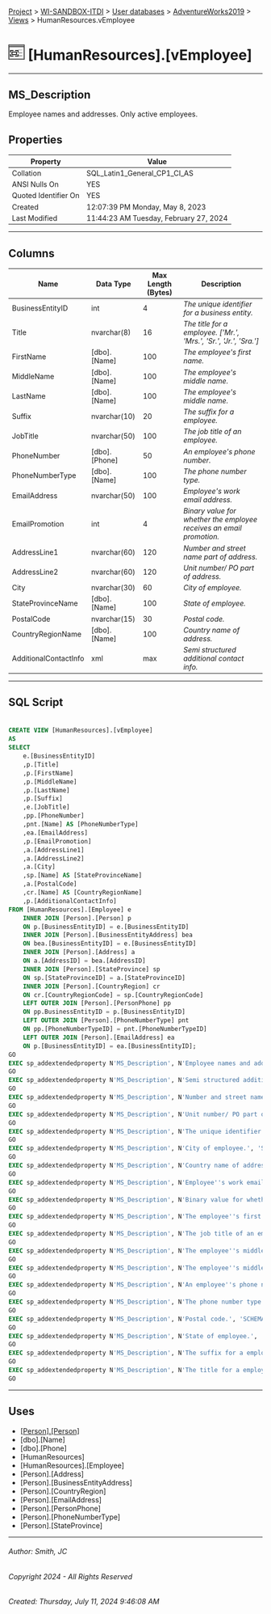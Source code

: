 #### 

[Project](../../../../index.md) > [WI-SANDBOX-ITDI](../../../index.md) > [User databases](../../index.md) > [AdventureWorks2019](../index.md) > [Views](Views.md) > HumanResources.vEmployee

# ![Views](../../../../Images/View32.png) [HumanResources].[vEmployee]

---

## <a name="#description"></a>MS_Description

Employee names and addresses. Only active employees.

## <a name="#properties"></a>Properties

| Property | Value |
|---|---|
| Collation | SQL_Latin1_General_CP1_CI_AS |
| ANSI Nulls On | YES |
| Quoted Identifier On | YES |
| Created | 12:07:39 PM Monday, May 8, 2023 |
| Last Modified | 11:44:23 AM Tuesday, February 27, 2024 |


---

## <a name="#columns"></a>Columns

| Name | Data Type | Max Length (Bytes) | Description |
|---|---|---|---|
| BusinessEntityID | int | 4 | _The unique identifier for a business entity._ |
| Title | nvarchar(8) | 16 | _The title for a employee. ['Mr.', 'Mrs.', 'Sr.', 'Jr.', 'Sra.']_ |
| FirstName | [dbo].[Name] | 100 | _The employee's first name._ |
| MiddleName | [dbo].[Name] | 100 | _The employee's middle name._ |
| LastName | [dbo].[Name] | 100 | _The employee's middle name._ |
| Suffix | nvarchar(10) | 20 | _The suffix for a employee._ |
| JobTitle | nvarchar(50) | 100 | _The job title of an employee._ |
| PhoneNumber | [dbo].[Phone] | 50 | _An employee's phone number._ |
| PhoneNumberType | [dbo].[Name] | 100 | _The phone number type._ |
| EmailAddress | nvarchar(50) | 100 | _Employee's work email address._ |
| EmailPromotion | int | 4 | _Binary value for whether the employee receives an email promotion._ |
| AddressLine1 | nvarchar(60) | 120 | _Number and street name part of address._ |
| AddressLine2 | nvarchar(60) | 120 | _Unit number/ PO part of address._ |
| City | nvarchar(30) | 60 | _City of employee._ |
| StateProvinceName | [dbo].[Name] | 100 | _State of employee._ |
| PostalCode | nvarchar(15) | 30 | _Postal code._ |
| CountryRegionName | [dbo].[Name] | 100 | _Country name of address._ |
| AdditionalContactInfo | xml | max | _Semi structured additional contact info._ |


---

## <a name="#sqlscript"></a>SQL Script

```sql

CREATE VIEW [HumanResources].[vEmployee] 
AS 
SELECT 
    e.[BusinessEntityID]
    ,p.[Title]
    ,p.[FirstName]
    ,p.[MiddleName]
    ,p.[LastName]
    ,p.[Suffix]
    ,e.[JobTitle]  
    ,pp.[PhoneNumber]
    ,pnt.[Name] AS [PhoneNumberType]
    ,ea.[EmailAddress]
    ,p.[EmailPromotion]
    ,a.[AddressLine1]
    ,a.[AddressLine2]
    ,a.[City]
    ,sp.[Name] AS [StateProvinceName] 
    ,a.[PostalCode]
    ,cr.[Name] AS [CountryRegionName] 
    ,p.[AdditionalContactInfo]
FROM [HumanResources].[Employee] e
	INNER JOIN [Person].[Person] p
	ON p.[BusinessEntityID] = e.[BusinessEntityID]
    INNER JOIN [Person].[BusinessEntityAddress] bea 
    ON bea.[BusinessEntityID] = e.[BusinessEntityID] 
    INNER JOIN [Person].[Address] a 
    ON a.[AddressID] = bea.[AddressID]
    INNER JOIN [Person].[StateProvince] sp 
    ON sp.[StateProvinceID] = a.[StateProvinceID]
    INNER JOIN [Person].[CountryRegion] cr 
    ON cr.[CountryRegionCode] = sp.[CountryRegionCode]
    LEFT OUTER JOIN [Person].[PersonPhone] pp
    ON pp.BusinessEntityID = p.[BusinessEntityID]
    LEFT OUTER JOIN [Person].[PhoneNumberType] pnt
    ON pp.[PhoneNumberTypeID] = pnt.[PhoneNumberTypeID]
    LEFT OUTER JOIN [Person].[EmailAddress] ea
    ON p.[BusinessEntityID] = ea.[BusinessEntityID];
GO
EXEC sp_addextendedproperty N'MS_Description', N'Employee names and addresses. Only active employees.', 'SCHEMA', N'HumanResources', 'VIEW', N'vEmployee', NULL, NULL
GO
EXEC sp_addextendedproperty N'MS_Description', N'Semi structured additional contact info.', 'SCHEMA', N'HumanResources', 'VIEW', N'vEmployee', 'COLUMN', N'AdditionalContactInfo'
GO
EXEC sp_addextendedproperty N'MS_Description', N'Number and street name part of address.', 'SCHEMA', N'HumanResources', 'VIEW', N'vEmployee', 'COLUMN', N'AddressLine1'
GO
EXEC sp_addextendedproperty N'MS_Description', N'Unit number/ PO part of address.', 'SCHEMA', N'HumanResources', 'VIEW', N'vEmployee', 'COLUMN', N'AddressLine2'
GO
EXEC sp_addextendedproperty N'MS_Description', N'The unique identifier for a business entity.', 'SCHEMA', N'HumanResources', 'VIEW', N'vEmployee', 'COLUMN', N'BusinessEntityID'
GO
EXEC sp_addextendedproperty N'MS_Description', N'City of employee.', 'SCHEMA', N'HumanResources', 'VIEW', N'vEmployee', 'COLUMN', N'City'
GO
EXEC sp_addextendedproperty N'MS_Description', N'Country name of address.', 'SCHEMA', N'HumanResources', 'VIEW', N'vEmployee', 'COLUMN', N'CountryRegionName'
GO
EXEC sp_addextendedproperty N'MS_Description', N'Employee''s work email address.', 'SCHEMA', N'HumanResources', 'VIEW', N'vEmployee', 'COLUMN', N'EmailAddress'
GO
EXEC sp_addextendedproperty N'MS_Description', N'Binary value for whether the employee receives an email promotion.', 'SCHEMA', N'HumanResources', 'VIEW', N'vEmployee', 'COLUMN', N'EmailPromotion'
GO
EXEC sp_addextendedproperty N'MS_Description', N'The employee''s first name.', 'SCHEMA', N'HumanResources', 'VIEW', N'vEmployee', 'COLUMN', N'FirstName'
GO
EXEC sp_addextendedproperty N'MS_Description', N'The job title of an employee.', 'SCHEMA', N'HumanResources', 'VIEW', N'vEmployee', 'COLUMN', N'JobTitle'
GO
EXEC sp_addextendedproperty N'MS_Description', N'The employee''s middle name.', 'SCHEMA', N'HumanResources', 'VIEW', N'vEmployee', 'COLUMN', N'LastName'
GO
EXEC sp_addextendedproperty N'MS_Description', N'The employee''s middle name.', 'SCHEMA', N'HumanResources', 'VIEW', N'vEmployee', 'COLUMN', N'MiddleName'
GO
EXEC sp_addextendedproperty N'MS_Description', N'An employee''s phone number.', 'SCHEMA', N'HumanResources', 'VIEW', N'vEmployee', 'COLUMN', N'PhoneNumber'
GO
EXEC sp_addextendedproperty N'MS_Description', N'The phone number type.', 'SCHEMA', N'HumanResources', 'VIEW', N'vEmployee', 'COLUMN', N'PhoneNumberType'
GO
EXEC sp_addextendedproperty N'MS_Description', N'Postal code.', 'SCHEMA', N'HumanResources', 'VIEW', N'vEmployee', 'COLUMN', N'PostalCode'
GO
EXEC sp_addextendedproperty N'MS_Description', N'State of employee.', 'SCHEMA', N'HumanResources', 'VIEW', N'vEmployee', 'COLUMN', N'StateProvinceName'
GO
EXEC sp_addextendedproperty N'MS_Description', N'The suffix for a employee.', 'SCHEMA', N'HumanResources', 'VIEW', N'vEmployee', 'COLUMN', N'Suffix'
GO
EXEC sp_addextendedproperty N'MS_Description', N'The title for a employee. [''Mr.'', ''Mrs.'', ''Sr.'', ''Jr.'', ''Sra.'']', 'SCHEMA', N'HumanResources', 'VIEW', N'vEmployee', 'COLUMN', N'Title'
GO

```


---

## <a name="#uses"></a>Uses

* [[Person].[Person]](../Tables/Person_Person.md)
* [dbo].[Name]
* [dbo].[Phone]
* [HumanResources]
* [HumanResources].[Employee]
* [Person].[Address]
* [Person].[BusinessEntityAddress]
* [Person].[CountryRegion]
* [Person].[EmailAddress]
* [Person].[PersonPhone]
* [Person].[PhoneNumberType]
* [Person].[StateProvince]


---

###### Author:  Smith, JC

###### Copyright 2024 - All Rights Reserved

###### Created: Thursday, July 11, 2024 9:46:08 AM

